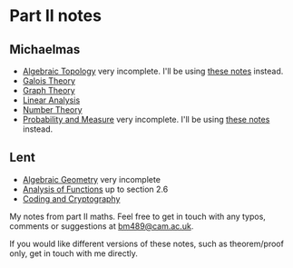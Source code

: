 # Part II notes

## Michaelmas
- [Algebraic Topology](mich/algebraic_topology.pdf) very incomplete. I'll be using [these notes](https://www.dpmms.cam.ac.uk/~or257/teaching/notes/at.pdf) instead.
- [Galois Theory](mich/galois_theory.pdf)
- [Graph Theory](mich/graph_theory.pdf)
- [Linear Analysis](mich/linear_analysis.pdf)
- [Number Theory](mich/number_theory.pdf)
- [Probability and Measure](mich/probability_and_measure.pdf) very incomplete. I'll be using [these notes](http://www.statslab.cam.ac.uk/~james/Lectures/pm.pdf) instead.

## Lent
- [Algebraic Geometry](lent/algebraic_geometry.pdf) very incomplete
- [Analysis of Functions](lent/analysis_of_functions.pdf) up to section 2.6
- [Coding and Cryptography](lent/coding_and_cryptography.pdf)

My notes from part II maths. Feel free to get in touch with any typos, comments or suggestions at <bm489@cam.ac.uk>.

If you would like different versions of these notes, such as theorem/proof only, get in touch with me directly.
